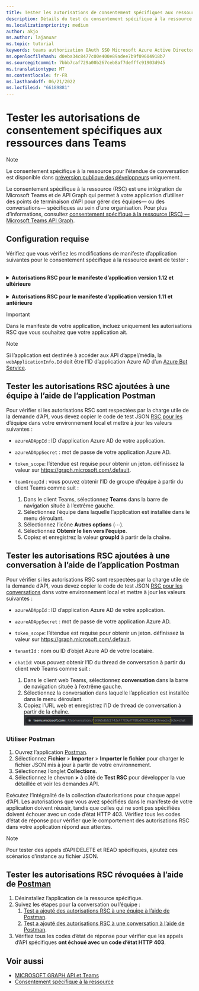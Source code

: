 ```yaml
---
title: Tester les autorisations de consentement spécifiques aux ressources dans Teams
description: Détails du test du consentement spécifique à la ressource dans Teams à l’aide de Postman avec des exemples de code
ms.localizationpriority: medium
author: akjo
ms.author: lajanuar
ms.topic: tutorial
keywords: teams authorization OAuth SSO Microsoft Azure Active Directory (Azure AD) rsc Postman Graph
ms.openlocfilehash: d0eba34c8477c00e400e89adee7b9f09604918b7
ms.sourcegitcommit: 7bbb7caf729a00b267ceb8af7defffc91903d945
ms.translationtype: MT
ms.contentlocale: fr-FR
ms.lasthandoff: 06/21/2022
ms.locfileid: "66189881"
---
```

# <a name="test-resource-specific-consent-permissions-in-teams"></a>Tester les autorisations de consentement spécifiques aux ressources dans Teams

> [!NOTE]
> Le consentement spécifique à la ressource pour l’étendue de conversation est disponible dans [préversion publique des développeurs](../../resources/dev-preview/developer-preview-intro.md) uniquement.

Le consentement spécifique à la ressource (RSC) est une intégration de Microsoft Teams et de API Graph qui permet à votre application d’utiliser des points de terminaison d’API pour gérer des équipes— ou des conversations— spécifiques au sein d’une organisation. Pour plus d’informations, consultez [consentement spécifique à la ressource (RSC) — Microsoft Teams API Graph](resource-specific-consent.md).

## <a name="prerequisites"></a>Configuration requise

Vérifiez que vous vérifiez les modifications de manifeste d’application suivantes pour le consentement spécifique à la ressource avant de tester :

<br>

<details>

<summary><b>Autorisations RSC pour le manifeste d’application version 1.12 et ultérieure</b></summary>

Ajoutez une clé [webApplicationInfo](../../resources/schema/manifest-schema.md#webapplicationinfo) au manifeste de votre application avec les valeurs suivantes :

|Nom| Type | Description|
|---|---|---|
|`id` |Chaîne |Votre ID d’application Azure AD. Pour plus d’informations, consultez [inscrire votre application dans le portail Azure AD](resource-specific-consent.md#register-your-app-with-microsoft-identity-platform-using-the-azure-ad-portal).|
|`resource`|Chaîne| Ce champ n’a aucune opération dans RSC, mais doit être ajouté et avoir une valeur pour éviter une réponse d’erreur ; n’importe quelle chaîne le fera.|

Spécifiez les autorisations nécessaires à l’application.

|Nom| Type | Description|
|---|---|---|
|`authorization`|Objet|Liste des autorisations dont l’application a besoin pour fonctionner. Pour plus d’informations, consultez [d’autorisation](../../resources/schema/manifest-schema.md#authorization).|

Exemple pour RSC dans une équipe

```json
"webApplicationInfo": {
    "id": "XXxxXXXXX-XxXX-xXXX-XXxx-XXXXXXXxxxXX",
    "resource": "https://RscBasedStoreApp"
    },
"authorization": {
    "permissions": {
        "resourceSpecific": [
            {
                "name": "TeamSettings.Read.Group",
                "type": "Application"
            },
            {
                "name": "TeamSettings.ReadWrite.Group",
                "type": "Application"
            },
            {
                "name": "ChannelSettings.Read.Group",
                "type": "Application"
            },
            {
                "name": "ChannelSettings.ReadWrite.Group",
                "type": "Application"
            },
            {
                "name": "Channel.Create.Group",
                "type": "Application"
            },
            {
                "name": "Channel.Delete.Group",
                "type": "Application"
            },
            {
                "name": "ChannelMessage.Read.Group",
                "type": "Application"
            },
            {
                "name": "TeamsAppInstallation.Read.Group",
                "type": "Application"
            },
            {
                "name": "TeamsTab.Read.Group",
                "type": "Application"
            },
            {
                "name": "TeamsTab.Create.Group",
                "type": "Application"
            },
            {
                "name": "TeamsTab.ReadWrite.Group",
                "type": "Application"
            },
            {
                "name": "TeamsTab.Delete.Group",
                "type": "Application"
            },
            {
                "name": "TeamMember.Read.Group",
                "type": "Application"
            },
            {
                "name": "TeamsActivity.Send.Group",
                "type": "Application"
            }
        ]    
    }
}
```

Exemple pour RSC dans une conversation

```json
"webApplicationInfo": {
    "id": "XXxxXXXXX-XxXX-xXXX-XXxx-XXXXXXXxxxXX",
    "resource": "https://RscBasedStoreApp"
    },
"authorization": {
    "permissions": {
        "resourceSpecific": [
            {
                "name": "ChatSettings.Read.Chat",
                "type": "Application"
            },
            {
                "name": "ChatSettings.ReadWrite.Chat",
                "type": "Application"
            },
            {
                "name": "ChatMessage.Read.Chat",
                "type": "Application"
            },
            {
                "name": "ChatMember.Read.Chat",
                "type": "Application"
            },
            {
                "name": "Chat.Manage.Chat",
                "type": "Application"
            },
            {
                "name": "TeamsTab.Read.Chat",
                "type": "Application"
            },
            {
                "name": "TeamsTab.Create.Chat",
                "type": "Application"
            },
            {
                "name": "TeamsTab.Delete.Chat",
                "type": "Application"
            },
            {
                "name": "TeamsTab.ReadWrite.Chat",
                "type": "Application"
            },
            {
                "name": "TeamsAppInstallation.Read.Chat",
                "type": "Application"
            },
            {
                "name": "OnlineMeeting.ReadBasic.Chat",
                "type": "Application"
            },
            {
                "name": "Calls.AccessMedia.Chat",
                "type": "Application"
            },
            {
                "name": "Calls.JoinGroupCalls.Chat",
                "type": "Application"
            },
            {
                "name": "TeamsActivity.Send.Chat",
                "type": "Application"
            }
        ]    
    }
}
```

> [!NOTE]
> Si l’application est destinée à prendre en charge l’installation dans les étendues d’équipe et de conversation, les autorisations d’équipe et de conversation peuvent être spécifiées dans le même manifeste sous `authorization`.

</details>

<br>

<details>

<summary><b>Autorisations RSC pour le manifeste d’application version 1.11 et antérieure</b></summary>

Ajoutez une clé [webApplicationInfo](../../resources/schema/manifest-schema.md#webapplicationinfo) au manifeste de votre application avec les valeurs suivantes :

|Nom| Type | Description|
|---|---|---|
|`id` |Chaîne |Votre ID d’application Azure AD. Pour plus d’informations, consultez [inscrire votre application dans le portail Azure AD](resource-specific-consent.md#register-your-app-with-microsoft-identity-platform-using-the-azure-ad-portal).|
|`resource`|Chaîne| Ce champ n’a aucune opération dans RSC, mais doit être ajouté et avoir une valeur pour éviter une réponse d’erreur ; n’importe quelle chaîne le fera.|
|`applicationPermissions`|Tableau de chaînes|Définir les autorisations pour votre application. Pour plus d’informations, consultez [autorisations spécifiques à la ressource](resource-specific-consent.md#resource-specific-permissions).|

Exemple pour RSC dans une équipe

```json
"webApplicationInfo": {
    "id": "XXxxXXXXX-XxXX-xXXX-XXxx-XXXXXXXxxxXX",
    "resource": "https://RscBasedStoreApp",
    "applicationPermissions": [
        "TeamSettings.Read.Group",
        "TeamSettings.ReadWrite.Group",
        "ChannelSettings.Read.Group",
        "ChannelSettings.ReadWrite.Group",
        "Channel.Create.Group",
        "Channel.Delete.Group",
        "ChannelMessage.Read.Group",
        "TeamsAppInstallation.Read.Group",
        "TeamsTab.Read.Group",
        "TeamsTab.Create.Group",
        "TeamsTab.ReadWrite.Group",
        "TeamsTab.Delete.Group",
        "TeamMember.Read.Group",
        "TeamsActivity.Send.Group"
    ]
  }
```

Exemple pour RSC dans une conversation

```json
"webApplicationInfo": {
    "id": "XXxxXXXXX-XxXX-xXXX-XXxx-XXXXXXXxxxXX",
    "resource": "https://RscBasedStoreApp",
    "applicationPermissions": [
        "ChatSettings.Read.Chat",
        "ChatSettings.ReadWrite.Chat",
        "ChatMessage.Read.Chat",
        "ChatMember.Read.Chat",
        "Chat.Manage.Chat",
        "TeamsTab.Read.Chat",
        "TeamsTab.Create.Chat",
        "TeamsTab.Delete.Chat",
        "TeamsTab.ReadWrite.Chat",
        "TeamsAppInstallation.Read.Chat",
        "OnlineMeeting.ReadBasic.Chat",
        "Calls.AccessMedia.Chat",
        "Calls.JoinGroupCalls.Chat",
        "TeamsActivity.Send.Chat"
    ]
  }
```

<br>

> [!NOTE]
> Si l’application est destinée à prendre en charge l’installation dans les étendues d’équipe et de conversation, les autorisations d’équipe et de conversation peuvent être spécifiées dans le même manifeste sous `applicationPermissions`.

</details>

> [!IMPORTANT]
> Dans le manifeste de votre application, incluez uniquement les autorisations RSC que vous souhaitez que votre application ait.

> [!NOTE]
> Si l’application est destinée à accéder aux API d’appel/média, la `webApplicationInfo.Id` doit être l’ID d’application Azure AD d’un [Azure Bot Service](/graph/cloud-communications-get-started#register-a-bot).

## <a name="test-added-rsc-permissions-to-a-team-using-the-postman-app"></a>Tester les autorisations RSC ajoutées à une équipe à l’aide de l’application Postman

Pour vérifier si les autorisations RSC sont respectées par la charge utile de la demande d’API, vous devez copier le code de test JSON [RSC pour les](test-team-rsc-json-file.md) d’équipe dans votre environnement local et mettre à jour les valeurs suivantes :

* `azureADAppId` : ID d’application Azure AD de votre application.
* `azureADAppSecret` : mot de passe de votre application Azure AD.
* `token_scope`: l’étendue est requise pour obtenir un jeton. définissez la valeur sur https://graph.microsoft.com/.default.
* `teamGroupId` : vous pouvez obtenir l’ID de groupe d’équipe à partir du client Teams comme suit :

    1. Dans le client Teams, sélectionnez **Teams** dans la barre de navigation située à l’extrême gauche.
    2. Sélectionnez l’équipe dans laquelle l’application est installée dans le menu déroulant.
    3. Sélectionnez l’icône **Autres options** (&#8943;).
    4. Sélectionnez **Obtenir le lien vers l’équipe**.
    5. Copiez et enregistrez la valeur **groupId** à partir de la chaîne.

## <a name="test-added-rsc-permissions-to-a-chat-using-the-postman-app"></a>Tester les autorisations RSC ajoutées à une conversation à l’aide de l’application Postman

Pour vérifier si les autorisations RSC sont respectées par la charge utile de la demande d’API, vous devez copier le code de test JSON [RSC pour les conversations](test-chat-rsc-json-file.md) dans votre environnement local et mettre à jour les valeurs suivantes :

* `azureADAppId` : ID d’application Azure AD de votre application.
* `azureADAppSecret` : mot de passe de votre application Azure AD.
* `token_scope`: l’étendue est requise pour obtenir un jeton. définissez la valeur sur https://graph.microsoft.com/.default.
* `tenantId` : nom ou ID d’objet Azure AD de votre locataire.
* `chatId`: vous pouvez obtenir l’ID du thread de conversation à partir du client *web* Teams comme suit :

    1. Dans le client web Teams, sélectionnez **conversation** dans la barre de navigation située à l’extrême gauche.
    2. Sélectionnez la conversation dans laquelle l’application est installée dans le menu déroulant.
    3. Copiez l’URL web et enregistrez l’ID de thread de conversation à partir de la chaîne.
![ID de thread de conversation à partir de l’URL web.](../../assets/images/chat-thread-id.png)

### <a name="use-postman"></a>Utiliser Postman

1. Ouvrez l’application [Postman](https://www.postman.com).
2. Sélectionnez **Fichier** > **Importer** > **Importer le fichier** pour charger le fichier JSON mis à jour à partir de votre environnement.  
3. Sélectionnez l’onglet **Collections**.
4. Sélectionnez le chevron **>** à côté de **Test RSC** pour développer la vue détaillée et voir les demandes API.

Exécutez l’intégralité de la collection d’autorisations pour chaque appel d’API. Les autorisations que vous avez spécifiées dans le manifeste de votre application doivent réussir, tandis que celles qui ne sont pas spécifiées doivent échouer avec un code d’état HTTP 403. Vérifiez tous les codes d’état de réponse pour vérifier que le comportement des autorisations RSC dans votre application répond aux attentes.

> [!NOTE]
> Pour tester des appels d’API DELETE et READ spécifiques, ajoutez ces scénarios d’instance au fichier JSON.

## <a name="test-revoked-rsc-permissions-using-postman"></a>Tester les autorisations RSC révoquées à l’aide de [Postman](https://www.postman.com/)

1. Désinstallez l’application de la ressource spécifique.
2. Suivez les étapes pour la conversation ou l’équipe :
    1. [Test a ajouté des autorisations RSC à une équipe à l’aide de Postman](#test-added-rsc-permissions-to-a-team-using-the-postman-app).
    2. [Test a ajouté des autorisations RSC à une conversation à l’aide de Postman](#test-added-rsc-permissions-to-a-chat-using-the-postman-app).
3. Vérifiez tous les codes d’état de réponse pour vérifier que les appels d’API spécifiques **ont échoué avec un code d’état HTTP 403**.

## <a name="see-also"></a>Voir aussi

* [MICROSOFT GRAPH API et Teams](/graph/api/resources/teams-api-overview?view=graph-rest-1.0&preserve-view=true)
* [Consentement spécifique à la ressource](~/graph-api/rsc/resource-specific-consent.md)
